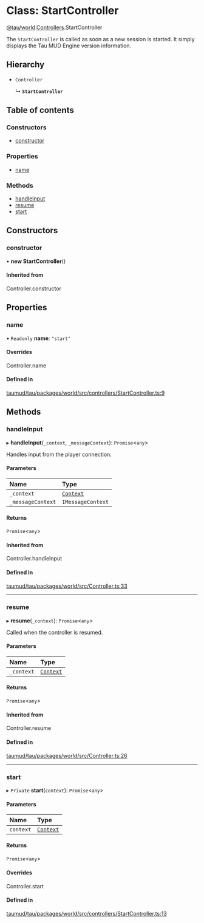 # Class: StartController

[@tau/world](../modules/tau_world.md).[Controllers](../modules/tau_world.Controllers.md).StartController

The `StartController` is called as soon as a new session is started. It simply displays the
Tau MUD Engine version information.

## Hierarchy

- `Controller`

  ↳ **`StartController`**

## Table of contents

### Constructors

- [constructor](tau_world.Controllers.StartController.md#constructor)

### Properties

- [name](tau_world.Controllers.StartController.md#name)

### Methods

- [handleInput](tau_world.Controllers.StartController.md#handleinput)
- [resume](tau_world.Controllers.StartController.md#resume)
- [start](tau_world.Controllers.StartController.md#start)

## Constructors

### constructor

• **new StartController**()

#### Inherited from

Controller.constructor

## Properties

### name

• `Readonly` **name**: ``"start"``

#### Overrides

Controller.name

#### Defined in

[taumud/tau/packages/world/src/controllers/StartController.ts:9](https://github.com/tau-mud/tau/blob/0a6de30/packages/world/src/controllers/StartController.ts#L9)

## Methods

### handleInput

▸ **handleInput**(`_context`, `_messageContext`): `Promise`<`any`\>

Handles input from the player connection.

#### Parameters

| Name | Type |
| :------ | :------ |
| `_context` | [`Context`](tau_world.Services.Sessions.Context.md) |
| `_messageContext` | `IMessageContext` |

#### Returns

`Promise`<`any`\>

#### Inherited from

Controller.handleInput

#### Defined in

[taumud/tau/packages/world/src/Controller.ts:33](https://github.com/tau-mud/tau/blob/0a6de30/packages/world/src/Controller.ts#L33)

___

### resume

▸ **resume**(`_context`): `Promise`<`any`\>

Called when the controller is resumed.

#### Parameters

| Name | Type |
| :------ | :------ |
| `_context` | [`Context`](tau_world.Services.Sessions.Context.md) |

#### Returns

`Promise`<`any`\>

#### Inherited from

Controller.resume

#### Defined in

[taumud/tau/packages/world/src/Controller.ts:26](https://github.com/tau-mud/tau/blob/0a6de30/packages/world/src/Controller.ts#L26)

___

### start

▸ `Private` **start**(`context`): `Promise`<`any`\>

#### Parameters

| Name | Type |
| :------ | :------ |
| `context` | [`Context`](tau_world.Services.Sessions.Context.md) |

#### Returns

`Promise`<`any`\>

#### Overrides

Controller.start

#### Defined in

[taumud/tau/packages/world/src/controllers/StartController.ts:13](https://github.com/tau-mud/tau/blob/0a6de30/packages/world/src/controllers/StartController.ts#L13)
